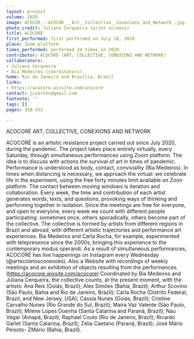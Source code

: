 ```yaml
---
layout: project
volume: 2020
image: ACOCOR_--ACOCOR___Art__Collective__Conexions_and_Network_.jpg
photo_credit: Juliana Cerqueira (print screens)
title: ACOCORÉ
first_performed: first performed on July 18, 2020
place: Zoom platform
times_performed: performed 24 times in 2020
contributor: ACOCORÉ (ART, COLLECTIVE, CONEXIONS AND NETWORK)
collaborators:
- Juliana Cerqueira
- Bia Medeiros (coordinators)
home: Rio de Janeiro and Brasília, Brasil
links:
- https://acocore.wixsite.com/acocore
contact: jcsartes@gmail.com
footnote: ''
tags: []
pages: 350-351

---
```


ACOCORÉ
ART, COLLECTIVE, CONEXIONS AND NETWORK

   ACOCORÉ is an artistic resistance project carried out since July 2020, during the pandemic. The project takes place entirely virtually, every Saturday, through simultaneous performances using Zoom platform. The idea is to discuss with actions the survival of art in times of pandemic.
   Performance is understood as body, contact, conviviality (Bia Medeiros). In times when distancing is necessary, we approach the virtual: we celebrate life in the experiment, using the free forty minutes limit available on Zoon platform. The contact between moving windows is iteration and collaboration.  Every week, the time and contribution of each artist generates words, texts, and questions, provoking ways of thinking and performing together in isolation.
  Since the meetings are free for everyone, and open to everyone, every week we count with different people participating: sometimes once, others sporadically, others become part of the collective.
  The collective is formed by artists from different regions in Brazil and abroad, with different artistic trajectories and performance art experiences. Bia Medeiros and Carla Rocha, for example, experimented with telepresence since the 2000s, bringing this experience to the contemporary modus operandi.
  As a result of simultaneous performances, ACOCORÉ has live happenings on Instagram every Wednesday (@artecoletosconexoes). Also a Website with recordings of weekly meetings and an exhibition of objects resulting from the performances. (https://acocore.wixsite.com/acocore)
  Coordinated by Bia Medeiros and Juliana Cerqueira, the collective counts, at the present moment, with the artists: Ana Reis (Goiás, Brazil); Alex Simões (Bahia, Brazil); Arthur Scovino (São Paulo, Bahia and Rio de Janeiro, Brazil); Carla Rocha (Distrito Federal, Brazil, and New Jersey, USA); Cássia Nunes (Goiás, Brazil); Cristine Carvalho Nunes (Rio Grande do Sul, Brazil); Maíra Vaz Valente (São Paulo, Brazil); Milene Lopes Duenha (Santa Catarina and Paraná, Brazil); Nau Vegar (Amapá, Brazil); Raphael Couto (Rio de Janeiro, Brazil); Ricardo Garlet (Santa Catarina, Brazil); Zélia Caetano (Paraná, Brazil); José Mário Peixoto- ZMário (Bahia, Brazil).
